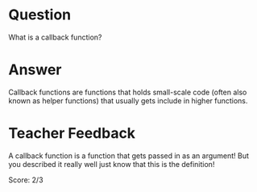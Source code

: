 # Question

What is a callback function?

# Answer

Callback functions are functions that holds small-scale code (often also known as helper functions) that usually gets include in higher functions.

# Teacher Feedback

A callback function is a function that gets passed in as an argument! But you described it really well just know that this is the definition! 

Score: 2/3